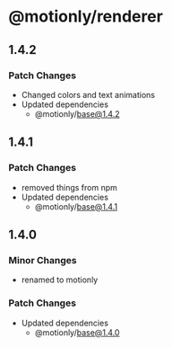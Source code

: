 # @motionly/renderer

## 1.4.2

### Patch Changes

- Changed colors and text animations
- Updated dependencies
  - @motionly/base@1.4.2

## 1.4.1

### Patch Changes

- removed things from npm
- Updated dependencies
  - @motionly/base@1.4.1

## 1.4.0

### Minor Changes

- renamed to motionly

### Patch Changes

- Updated dependencies
  - @motionly/base@1.4.0
